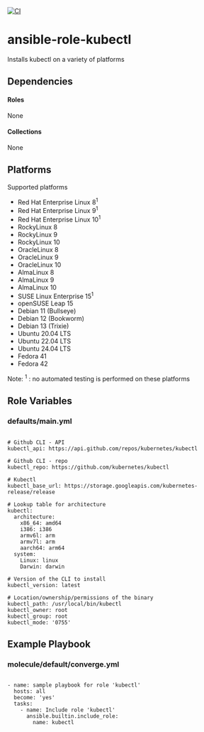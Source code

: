 [![CI](https://github.com/de-it-krachten/ansible-role-kubectl/workflows/CI/badge.svg?event=push)](https://github.com/de-it-krachten/ansible-role-kubectl/actions?query=workflow%3ACI)


# ansible-role-kubectl

Installs kubectl on a variety of platforms



## Dependencies

#### Roles
None

#### Collections
None

## Platforms

Supported platforms

- Red Hat Enterprise Linux 8<sup>1</sup>
- Red Hat Enterprise Linux 9<sup>1</sup>
- Red Hat Enterprise Linux 10<sup>1</sup>
- RockyLinux 8
- RockyLinux 9
- RockyLinux 10
- OracleLinux 8
- OracleLinux 9
- OracleLinux 10
- AlmaLinux 8
- AlmaLinux 9
- AlmaLinux 10
- SUSE Linux Enterprise 15<sup>1</sup>
- openSUSE Leap 15
- Debian 11 (Bullseye)
- Debian 12 (Bookworm)
- Debian 13 (Trixie)
- Ubuntu 20.04 LTS
- Ubuntu 22.04 LTS
- Ubuntu 24.04 LTS
- Fedora 41
- Fedora 42

Note:
<sup>1</sup> : no automated testing is performed on these platforms

## Role Variables
### defaults/main.yml
<pre><code>
# Github CLI - API
kubectl_api: https://api.github.com/repos/kubernetes/kubectl

# Github CLI - repo
kubectl_repo: https://github.com/kubernetes/kubectl

# Kubectl
kubectl_base_url: https://storage.googleapis.com/kubernetes-release/release

# Lookup table for architecture
kubectl:
  architecture:
    x86_64: amd64
    i386: i386
    armv6l: arm
    armv7l: arm
    aarch64: arm64
  system:
    Linux: linux
    Darwin: darwin

# Version of the CLI to install
kubectl_version: latest

# Location/ownership/permissions of the binary
kubectl_path: /usr/local/bin/kubectl
kubectl_owner: root
kubectl_group: root
kubectl_mode: '0755'
</pre></code>




## Example Playbook
### molecule/default/converge.yml
<pre><code>
- name: sample playbook for role 'kubectl'
  hosts: all
  become: 'yes'
  tasks:
    - name: Include role 'kubectl'
      ansible.builtin.include_role:
        name: kubectl
</pre></code>
